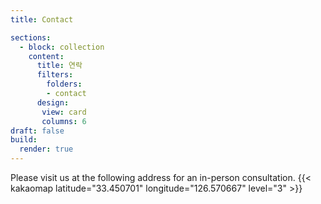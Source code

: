 ```yaml
---
title: Contact

sections:
  - block: collection
    content:
      title: 연락
      filters:
        folders:
        - contact
      design: 
       view: card
       columns: 6
draft: false
build:
  render: true
---
```




Please visit us at the following address for an in-person consultation.
{{< kakaomap latitude="33.450701" longitude="126.570667" level="3" >}}